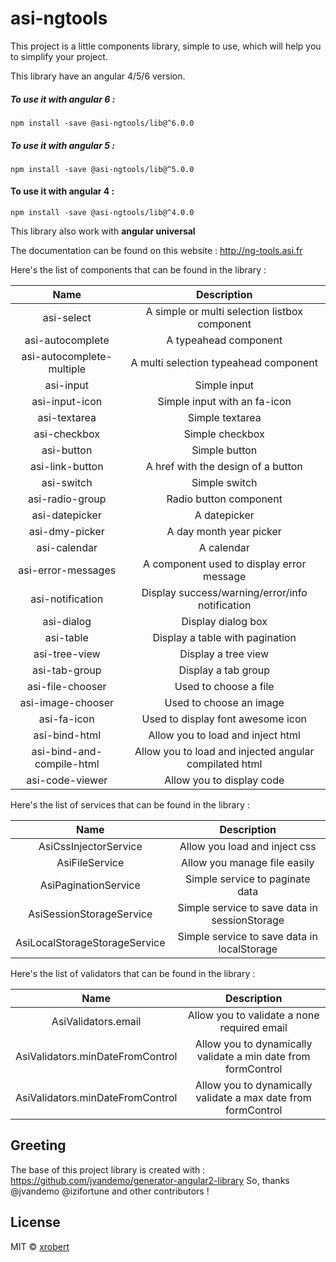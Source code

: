 # asi-ngtools

This project is a little components library, simple to use, which will help you to simplify your project.

This library have an angular 4/5/6 version.

##### To use it with angular 6 :

`npm install -save @asi-ngtools/lib@^6.0.0`

##### To use it with angular 5 :

`npm install -save @asi-ngtools/lib@^5.0.0`

#### To use it with angular 4 :  

`npm install -save @asi-ngtools/lib@^4.0.0`

This library also work with **angular universal**

The documentation can be found on this website : http://ng-tools.asi.fr

Here's the list of components that can be found in the library :

|  Name | Description    |
| :------------: | :------------: |
| asi-select | A simple or multi selection listbox component |
| asi-autocomplete | A typeahead component  |
| asi-autocomplete-multiple | A multi selection typeahead component   |
| asi-input  | Simple input  |
| asi-input-icon | Simple input with an fa-icon |
| asi-textarea | Simple textarea |
| asi-checkbox | Simple checkbox |
| asi-button | Simple button   |
| asi-link-button | A href with the design of a button |
| asi-switch | Simple switch |
| asi-radio-group | Radio button component |
| asi-datepicker | A datepicker   |
| asi-dmy-picker | A day month year picker |
| asi-calendar |  A calendar  |
| asi-error-messages | A component used to display error message  |
| asi-notification | Display success/warning/error/info notification   |
| asi-dialog | Display dialog box |
| asi-table | Display a table with pagination |
| asi-tree-view | Display a tree view |
| asi-tab-group | Display a tab group |
| asi-file-chooser | Used to choose a file |
| asi-image-chooser | Used to choose an image |
| asi-fa-icon | Used to display font awesome icon |
| asi-bind-html | Allow you to load and inject html |
| asi-bind-and-compile-html | Allow you to load and injected angular compilated html |
| asi-code-viewer | Allow you to display code |

Here's  the list of services that can be found in the library :

|  Name | Description    |
| :------------: | :------------: |
| AsiCssInjectorService  | Allow you load and inject css |
| AsiFileService  | Allow you manage file easily |
| AsiPaginationService | Simple service to paginate data  |
| AsiSessionStorageService | Simple service to save data in sessionStorage  |
| AsiLocalStorageStorageService | Simple service to save data in localStorage  |

Here's  the list of validators that can be found in the library :

|  Name | Description    |
| :------------: | :------------: |
| AsiValidators.email | Allow you to validate a none required email  |
| AsiValidators.minDateFromControl  | Allow you to dynamically validate a min date from formControl |
| AsiValidators.minDateFromControl  | Allow you to dynamically validate a max date from formControl |

## Greeting

The base of this project library is created with : https://github.com/jvandemo/generator-angular2-library
So, thanks @jvandemo @izifortune and other contributors !

## License

MIT © [xrobert](mailto:xrobert@asi.fr)

